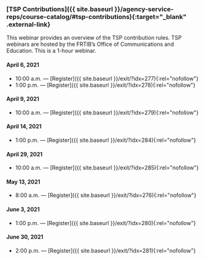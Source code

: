 ### [TSP Contributions]({{ site.baseurl }}/agency-service-reps/course-catalog/#tsp-contributions){:target="\_blank" .external-link}

This webinar provides an overview of the TSP contribution rules. TSP webinars are hosted by the FRTIB’s Office of Communications and Education. This is a 1-hour webinar.

#### April 6, 2021

- 10:00 a.m. — [Register]({{ site.baseurl }}/exit/?idx=277){:rel="nofollow"}
- 1:00 p.m. — [Register]({{ site.baseurl }}/exit/?idx=278){:rel="nofollow"}

#### April 9, 2021

- 10:00 a.m. — [Register]({{ site.baseurl }}/exit/?idx=279){:rel="nofollow"}

#### April 14, 2021

- 1:00 p.m. — [Register]({{ site.baseurl }}/exit/?idx=284){:rel="nofollow"}

#### April 29, 2021

- 10:00 a.m. — [Register]({{ site.baseurl }}/exit/?idx=285){:rel="nofollow"}

#### May 13, 2021

- 8:00 a.m. — [Register]({{ site.baseurl }}/exit/?idx=276){:rel="nofollow"}

#### June 3, 2021

- 1:00 p.m. — [Register]({{ site.baseurl }}/exit/?idx=280){:rel="nofollow"}

#### June 30, 2021

- 2:00 p.m. — [Register]({{ site.baseurl }}/exit/?idx=281){:rel="nofollow"}
